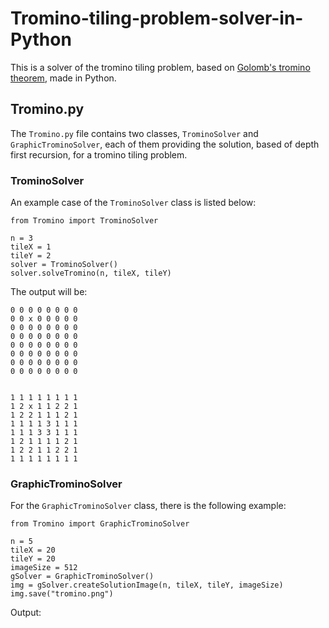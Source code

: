 # Tromino-tiling-problem-solver-in-Python
This is a solver of the tromino tiling problem, based on [Golomb's tromino theorem](https://en.wikipedia.org/wiki/Tromino#Rep-tiling_and_Golomb's_tromino_theorem), made in Python.

## Tromino.py

The `Tromino.py` file contains two classes, `TrominoSolver` and `GraphicTrominoSolver`, each of them providing the solution,
based of depth first recursion, for a tromino tiling problem.

### TrominoSolver

An example case of the `TrominoSolver` class is listed below:
```
from Tromino import TrominoSolver

n = 3
tileX = 1
tileY = 2
solver = TrominoSolver()
solver.solveTromino(n, tileX, tileY)
```

The output will be:
```
0 0 0 0 0 0 0 0 
0 0 x 0 0 0 0 0 
0 0 0 0 0 0 0 0 
0 0 0 0 0 0 0 0 
0 0 0 0 0 0 0 0 
0 0 0 0 0 0 0 0 
0 0 0 0 0 0 0 0 
0 0 0 0 0 0 0 0 


1 1 1 1 1 1 1 1 
1 2 x 1 1 2 2 1 
1 2 2 1 1 1 2 1 
1 1 1 1 3 1 1 1 
1 1 1 3 3 1 1 1 
1 2 1 1 1 1 2 1 
1 2 2 1 1 2 2 1 
1 1 1 1 1 1 1 1 
```

### GraphicTrominoSolver

For the `GraphicTrominoSolver` class, there is the following example:
```
from Tromino import GraphicTrominoSolver

n = 5
tileX = 20
tileY = 20
imageSize = 512
gSolver = GraphicTrominoSolver()
img = gSolver.createSolutionImage(n, tileX, tileY, imageSize)
img.save("tromino.png")
```

Output:

